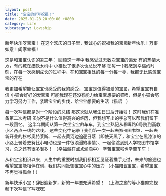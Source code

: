 ```yaml
---
layout: post
title: "宝宝的新年祝福！"
date: 2025-01-28 20:00:00 +0800
category: Life
subcategory: Loveship
---
```


新年快乐呀宝宝！
在这个欢庆的日子里，我诚心的祝福我的宝宝新年快乐！万事如意！阖家幸福！

这是和宝宝认识的第三年：
回顾这一年中
我感受过无数次宝宝的偏爱
有的热情大方，有的藏在细致末梢中
小猫说了很多次也总说不够
在每一个我感到幸福的时刻，在每一次感到成长的过程中，在和宝宝相处的每一分每一秒，我都无比感激宝宝的存在

我更加希望能让宝宝也感受的我的感受，
宝宝是值得被爱的宝宝，希望宝宝有自信
小猫会好好的爱宝宝
可能我现在还没有能力给宝宝想要的猫唔，但是小猫会努力学习努力工作，紧跟宝宝的步伐，给宝宝想要的生活（猫唔！）

每一次写信都是对一个阶段的总结
那这次就从我生日过后开始啦！
这时我们在准备第二次考研
虽说不是什么值得高兴的经历，但我想写出的字总可以帮我们留下一段回忆。
这半年期间从第一次坐宝宝的车车，到宝宝熟记从春晖路6号院到高教小区两点一线的路线。
这些变化中记录下我们第一次一起去郑州图书馆、一起去新开业的杉杉奥特莱斯、一起去黄河边追逐日落（即使天黑了，和宝宝在黑漆漆的小路上骑着史努比小电动也是一件很浪漫的事情）、一起偷渡到别人学校图书馆学习，总之还有很多很多！
（幸福藏在点点滴滴中）
辛苦宝宝啦也辛苦车车！

从和宝宝相识以来，人生中的重要时刻我们都相互见证着携手走过，未来的旅途也希望宝宝能相伴在侧，我们共同抵御宝宝心中的压力
（小猫陪着宝宝，希望宝宝不再觉得孤单！）

新年快乐小宝！辞旧迎新岁，新的一年要充满希望！
（上海之旅的等小猫剪完视频下次写信了写嘿嘿）